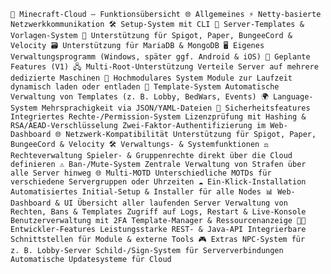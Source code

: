 <pre lang="markdown"><code>🧠 Minecraft-Cloud – Funktionsübersicht 🌐 Allgemeines ⚡ Netty-basierte Netzwerkkommunikation 🛠️ Setup-System mit CLI 🧱 Server-Templates & Vorlagen-System 🔌 Unterstützung für Spigot, Paper, BungeeCord & Velocity 🗃️ Unterstützung für MariaDB & MongoDB 🖥️ Eigenes Verwaltungsprogramm (Windows, später ggf. Android & iOS) 🚀 Geplante Features (V1) 🖧 Multi-Root-Unterstützung Verteile Server auf mehrere dedizierte Maschinen 🔌 Hochmodulares System Module zur Laufzeit dynamisch laden oder entladen 📂 Template-System Automatische Verwaltung von Templates (z. B. Lobby, BedWars, Events) 🌍 Language-System Mehrsprachigkeit via JSON/YAML-Dateien 🔐 Sicherheitsfeatures Integriertes Rechte-/Permission-System Lizenzprüfung mit Hashing & RSA/AEAD-Verschlüsselung Zwei-Faktor-Authentifizierung im Web-Dashboard 🌐 Netzwerk-Kompatibilität Unterstützung für Spigot, Paper, BungeeCord & Velocity 🛠️ Verwaltungs- & Systemfunktionen ⚖️ Rechteverwaltung Spieler- & Gruppenrechte direkt über die Cloud definieren ⚠️ Ban-/Mute-System Zentrale Verwaltung von Strafen über alle Server hinweg 🌐 Multi-MOTD Unterschiedliche MOTDs für verschiedene Servergruppen oder Uhrzeiten ☁️ Ein-Klick-Installation Automatisiertes Initial-Setup & Installer für alle Nodes 📊 Web-Dashboard & UI Übersicht aller laufenden Server Verwaltung von Rechten, Bans & Templates Zugriff auf Logs, Restart & Live-Konsole Benutzerverwaltung mit 2FA Template-Manager & Ressourcenanzeige 🧑‍💻 Entwickler-Features Leistungsstarke REST- & Java-API Integrierbare Schnittstellen für Module & externe Tools 🎮 Extras NPC-System für z. B. Lobby-Server Schild-/Sign-System für Serververbindungen Automatische Updatesysteme für Cloud </code></pre>
